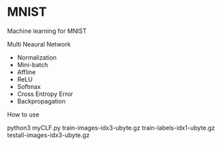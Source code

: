 # MNIST
Machine learning for MNIST

Multi Neaural Network

- Normalization
- Mini-batch
- Affline
- ReLU
- Softmax
- Cross Entropy Error
- Backpropagation

How to use

python3 myCLF.py train-images-idx3-ubyte.gz train-labels-idx1-ubyte.gz testall-images-idx3-ubyte.gz
